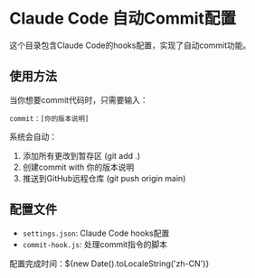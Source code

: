 # Claude Code 自动Commit配置

这个目录包含Claude Code的hooks配置，实现了自动commit功能。

## 使用方法

当你想要commit代码时，只需要输入：
```
commit：[你的版本说明]
```

系统会自动：
1. 添加所有更改到暂存区 (git add .)
2. 创建commit with 你的版本说明
3. 推送到GitHub远程仓库 (git push origin main)

## 配置文件

- `settings.json`: Claude Code hooks配置
- `commit-hook.js`: 处理commit指令的脚本

配置完成时间：${new Date().toLocaleString('zh-CN')}